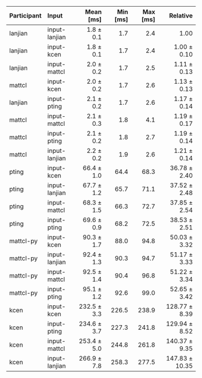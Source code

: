 | Participant | Input | Mean [ms] | Min [ms] | Max [ms] | Relative |
|:---|:---|---:|---:|---:|---:|
| lanjian | input-lanjian | 1.8 ± 0.1 | 1.7 | 2.4 | 1.00 |
| lanjian | input-kcen | 1.8 ± 0.1 | 1.7 | 2.4 | 1.00 ± 0.10 |
| lanjian | input-mattcl | 2.0 ± 0.2 | 1.7 | 2.5 | 1.11 ± 0.13 |
| mattcl | input-kcen | 2.0 ± 0.2 | 1.7 | 2.6 | 1.13 ± 0.13 |
| lanjian | input-pting | 2.1 ± 0.2 | 1.7 | 2.6 | 1.17 ± 0.14 |
| mattcl | input-mattcl | 2.1 ± 0.3 | 1.8 | 4.1 | 1.19 ± 0.17 |
| mattcl | input-pting | 2.1 ± 0.2 | 1.8 | 2.7 | 1.19 ± 0.14 |
| mattcl | input-lanjian | 2.2 ± 0.2 | 1.9 | 2.6 | 1.21 ± 0.14 |
| pting | input-kcen | 66.4 ± 1.0 | 64.4 | 68.3 | 36.78 ± 2.40 |
| pting | input-lanjian | 67.7 ± 1.2 | 65.7 | 71.1 | 37.52 ± 2.48 |
| pting | input-mattcl | 68.3 ± 1.5 | 66.3 | 72.7 | 37.85 ± 2.54 |
| pting | input-pting | 69.6 ± 0.9 | 68.2 | 72.5 | 38.53 ± 2.51 |
| mattcl-py | input-kcen | 90.3 ± 1.7 | 88.0 | 94.8 | 50.03 ± 3.32 |
| mattcl-py | input-lanjian | 92.4 ± 1.3 | 90.3 | 94.7 | 51.17 ± 3.33 |
| mattcl-py | input-mattcl | 92.5 ± 1.4 | 90.4 | 96.8 | 51.22 ± 3.34 |
| mattcl-py | input-pting | 95.1 ± 1.2 | 92.6 | 99.0 | 52.65 ± 3.42 |
| kcen | input-kcen | 232.5 ± 3.3 | 226.5 | 238.9 | 128.77 ± 8.39 |
| kcen | input-pting | 234.6 ± 3.7 | 227.3 | 241.8 | 129.94 ± 8.52 |
| kcen | input-mattcl | 253.4 ± 5.0 | 244.8 | 261.8 | 140.37 ± 9.35 |
| kcen | input-lanjian | 266.9 ± 7.8 | 258.3 | 277.5 | 147.83 ± 10.35 |
